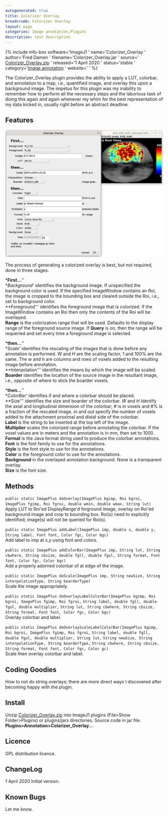 ```yaml
---
autogenerated: true
title: Colorizer Overlay
breadcrumb: Colorizer Overlay
layout: page
categories: Image annotation,Plugins
description: test description
---
```


{% include info-box software='ImageJ1 ' name='Colorizer\_Overlay ' author='Fred Damen ' filename='Colorizer\_Overlay.jar ' source=' [Colorizer\_Overlay.zip](https://imagej.net/_images/4/46/Colorizer_Overlay.zip) ' released='1 April 2020 ' status='stable ' category='[Image annotation‏‎](Category_Image_annotation‏‎ ) ' website=' ' %}

The Colorizer\_Overlay plugin provides the ability to apply a LUT, colorbar, and annotation to a map, i.e., quantified image, and overlay this upon a background image. The impetus for this plugin was my inability to remember how to perform all the necessary steps and the laborious task of doing this again and again whenever my whim for the best representation of my data kicked in, usually right before an abstract deadline.

## Features

<img src="/images/pages/Colorizer Overlay.jpg" width="600"/>

The process of generating a colorized overlay is best, but not required, done in three stages.

***First...**''  
**Background*' identifies the background image. If unspecified the background color is used. If the specified ImageWindow contains an Roi, the image is cropped to the bounding box and cleared outside the Roi, i.e., set to background color.  
**Foreground''' identifies the foreground image that is colorized. If the ImageWindow contains an Roi then only the contents of the Roi will be overlayed.  
**Range** is the colorization range that will be used. Defaults to the display range of the foreground source image. If **Query** is on, then the range will be requeried and set every time a foreground image is selected.

***then...**''  
**Scale*' identifies the rescaling of the images that is done before any annotation is performed. *W* and *H* are the scaling factor, 1 and 100% are the same. The *w* and *h* are columns and rows of voxels added to the resulting image before annotation.  
**Interpolation''' identifies the means by which the image will be scaled.  
**Boarder** identifies the location of the source image in the resultant image, i.e., opposite of where to stick the boarder voxels.

***then...**''  
**ColorBar*' identifies if and where a colorbar should be placed.  
**Size''' identifies the size and boarder of the colorbar. *W* and *H* identify the axial and longitudinal dimension of the colorbar; \# is in voxels and \#% is a fraction of the rescaled image. *in* and *out* specify the number of voxels added to the attachment proximal and distal side of the colorbar.  
**Label** is the string to be inserted at the top left of the image.  
**Multiplier** scales the colorized range before annotating the colorbar. If the voxel values are in meters and the annotation is in mm, then set to 1000.  
**Format** is the Java format string used to produce the colorbar annotations.  
**Font** is the font family to use for the annotations.  
**Style** is the font style to use for the annotations.  
**Color** is the foreground color to use for the annotations.  
**Background** in the overlayed annotation background. None is a transparent overlay.  
**Size** is the font size.

## Methods

`public static ImagePlus doOverlay(ImagePlus bgimp, Roi bgroi, ImagePlus fgimp, Roi fgroi, double wmin, double wmax, String lut)`  
Apply LUT to Roi'ed DisplayRange'd forground image, overlay on Roi'ed background image and crop to bounding box. Roi(s) need to explicitly identified; image(s) will not be queried for Roi(s).

`public static ImagePlus addLabel(ImagePlus imp, double x, double y, String label, Font font, Color fgc, Color bgc)`  
Add label to imp at x,y using font and colors.

`public static ImagePlus addColorBar(ImagePlus imp, String lut, String cbwhere, String cbsize, double fgll, double fgul, String format, Font font, Color fgc, Color bgc)`  
Add a properly adorned colorbar of at edge of the image.

`public static ImagePlus doScale(ImagePlus imp, String newSize, String interpolationType, String boarderType)`  
Scale the image appropriately.

`public static ImagePlus doOverlayLabelColorBar(ImagePlus bgimp, Roi bgroi, ImagePlus fgimp, Roi fgroi,` `String label, double fgll, double fgul, double multiplier,` `String lut, String cbwhere, String cbsize, String format, Font font, Color fgc, Color bgc)`  
Overlay colorbar and label.

`public static ImagePlus doOverlayScaleLabelColorBar(ImagePlus bgimp, Roi bgroi, ImagePlus fgimp, Roi fgroi,` `String label, double fgll, double fgul, double multiplier, String lut,` `String newSize, String interpolationType, String boarderType,` `String cbwhere, String cbsize, String format, Font font, Color fgc, Color gc)`  
Scale then overlay colorbar and label.

## Coding Goodies

How to not do string overlays; there are more direct ways I discovered after becoming happy with the plugin.

## Install

Unzip [Colorizer\_Overlay.zip](https://imagej.net/_images/4/46/Colorizer_Overlay.zip) into ImageJ1 plugins (File\>Show Folder\>Plugins) or plugins/jars directories. Source code in jar file.  
**Plugins\>Annotation\>Colarizer\_Overlay...**

## Licence

GPL distribution licence.

## ChangeLog

1 April 2020 Initial version.

## Known Bugs

Let me know.

 

